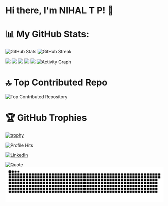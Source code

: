 # Hi there, I'm NIHAL T P! 👋

# 📊 My GitHub Stats:

![GitHub Stats](https://github-readme-stats.vercel.app/api?username=nihaltp&show_icons=true&count_private=true&theme=radical&hide_border=true)
![GitHub Streak](https://streak-stats.demolab.com?user=nihaltp&theme=radical&hide_border=true)

![](http://github-profile-summary-cards.vercel.app/api/cards/profile-details?username=nihaltp&theme=radical)
![](http://github-profile-summary-cards.vercel.app/api/cards/repos-per-language?username=nihaltp&theme=radical)
![](http://github-profile-summary-cards.vercel.app/api/cards/most-commit-language?username=nihaltp&theme=radical)
![](http://github-profile-summary-cards.vercel.app/api/cards/stats?username=nihaltp&theme=radical)
![](http://github-profile-summary-cards.vercel.app/api/cards/productive-time?username=nihaltp&theme=radical&utcOffset=5.3)
<img src="https://github-readme-activity-graph.vercel.app/graph?username=nihaltp&theme=redical&hide_border=true&area=true&hide_title=true" height="250" alt="Activity Graph" />

<!--
![](https://github-readme-stats.vercel.app/api/top-langs/?username=nihaltp&layout=compact&theme=radical&hide_border=true)

[![wakatime](https://wakatime.com/badge/user/nihaltp.svg)](https://wakatime.com/@nihaltp)

![Weekly Development Breakdown](https://github-readme-stats.vercel.app/api/wakatime?username=nihaltp&layout=compact&theme=radical&hide_border=true)

# 🔥 My Activity Graph:

![GitHub Activity Graph](https://github-readme-activity-graph.cyclic.app/graph?username=nihaltp&theme=react-dark)

![GitHub Contributions](https://github.com/nihaltp/nihaltp/blob/main/github-contribution.svg)

<a href="https://wakatime.com"><img src="https://wakatime.com/share/@nihaltp/2b595a71-5d04-4750-a578-7b3b885ea229.png" /></a>
-->

# 🔝 Top Contributed Repo
![Top Contributed Repository](https://github-contributor-stats.vercel.app/api?username=nihaltp&theme=radical&combine_all_yearly_contributions=true&hide_border=true&limit=10&hide_contributor_rank=false)

# 🏆 GitHub Trophies
[![trophy](https://github-profile-trophy.vercel.app/?username=nihaltp&theme=radical&no-bg=true&column=4&margin-w=4&margin-h=4&no-frame=true)](https://github.com/nihaltp)

![Profile Hits](https://komarev.com/ghpvc/?username=nihaltp&color=009dff&label=PROFILE+HITS&style=for-the-badge)

<a href="https://www.linkedin.com/in/tp-nihal/" target="_blank">
    <img src="https://img.shields.io/badge/LinkedIn-0077B5?style=for-the-badge&logo=linkedin&logoColor=white" alt="LinkedIn" />
</a>


![Quote](https://quotes-github-readme.vercel.app/api?type=horizontal&theme=radical)
![Snake animation](https://github.com/nihaltp/nihaltp/blob/output/github-contribution-grid-snake.svg)
